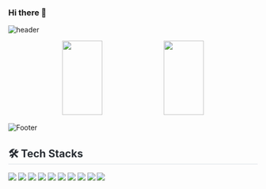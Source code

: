 ### Hi there 👋

![header](https://capsule-render.vercel.app/api?type=waving&color=auto&height=200&section=header&text=SeongGyeong%20GitHub&fontSize=50&fontColor=auto&width=1200)

<div align=center>
<img src="https://github-readme-stats.vercel.app/api/top-langs/?username=hsgyeong&layout=compact" width="40%" height="150px">
<img src="https://github-readme-stats.vercel.app/api?username=hsgyeong&show_icons=true" width="40%" height="150px">
</div>


![Footer](https://capsule-render.vercel.app/api?type=waving&color=auto&height=200&section=footer&width=1200)
<h2 style="border-bottom: 1px solid #d8dee4; color: #282d33;"> 🛠️ Tech Stacks </h2>

<div>
    <img src="https://img.shields.io/badge/Java-007396?style=flat&logo=Java&logoColor=white">
    <img src="https://img.shields.io/badge/jQuery-0769AD?style=flat&logo=jQuery&logoColor=white">
    <img src="https://img.shields.io/badge/Javascript-F7DF1E?style=flat&logo=Javascript&logoColor=white">
    <img src="https://img.shields.io/badge/springboot-6DB33F?style=flat&logo=springboot&logoColor=white">
 
 
  
   
   <img src="https://img.shields.io/badge/Apache%20Tomcat-F8DC75?style=flat&logo=Apache%20Tomcat&logoColor=white">
   <img src="https://img.shields.io/badge/MySQL-4479A1?style=flat&logo=MySQL&logoColor=white">
   <img src="https://img.shields.io/badge/AWS-232F3E?style=flat&logo=AWS&logoColor=white">
   <img src="https://img.shields.io/badge/Amazon%20EC2-FF9900?style=flat&logo=Amazon&20EC2&logoColor=white">

  <img src="https://img.shields.io/badge/Github-181717?style=flat&logo=Github&logoColor=white">
  <img src="https://img.shields.io/badge/Discord-5865F2?style=flat&logo=Github&logoColor=white">
</div><br>

